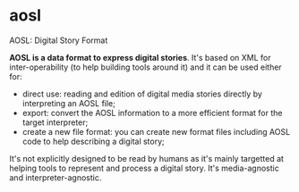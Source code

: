 aosl
====

AOSL: Digital Story Format

**AOSL is a data format to express digital stories**. 
It's based on XML for inter-operability (to help building tools around it) and it can be used either for:

 - direct use: reading and edition of digital media stories directly by interpreting an AOSL file;
 - export: convert the AOSL information to a more efficient format for the target interpreter;
 - create a new file format: you can create new format files including AOSL code to help describing a digital story;

It's not explicitly designed to be read by humans as it's mainly targetted at helping tools to represent and process a digital story. It's media-agnostic and interpreter-agnostic.
